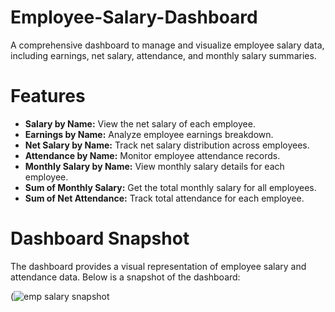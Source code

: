 # Employee-Salary-Dashboard
A comprehensive dashboard to manage and visualize employee salary data, including earnings, net salary, attendance, and monthly salary summaries.

# Features
- **Salary by Name:** View the net salary of each employee.
- **Earnings by Name:** Analyze employee earnings breakdown.
- **Net Salary by Name:** Track net salary distribution across employees.
- **Attendance by Name:** Monitor employee attendance records.
- **Monthly Salary by Name:** View monthly salary details for each employee.
- **Sum of Monthly Salary:** Get the total monthly salary for all employees.
- **Sum of Net Attendance:** Track total attendance for each employee.

# Dashboard Snapshot
The dashboard provides a visual representation of employee salary and attendance data. Below is a snapshot of the dashboard:

(![emp salary snapshot](https://github.com/user-attachments/assets/3e36b092-7a22-49ec-a500-a87092d79cb1)
